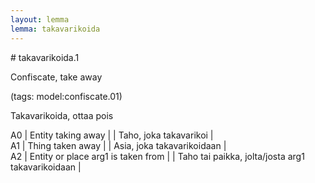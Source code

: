```yaml
---
layout: lemma
lemma: takavarikoida
---
```


<div class="sense">
# <span class="sensename">takavarikoida.1</span>

<span class="description">Confiscate, take away</span>

(tags: model:confiscate.01)

<span class="description">Takavarikoida, ottaa pois</span>

A0 | Entity taking away |   | Taho, joka takavarikoi |  
A1 | Thing taken away |   | Asia, joka takavarikoidaan |  
A2 | Entity or place arg1 is taken from |   | Taho tai paikka, jolta/josta arg1 takavarikoidaan |  

</div>


